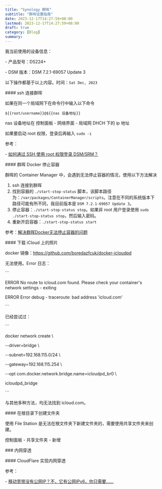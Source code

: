 ```yaml
---
title: "Synology 群晖"
subtitle: "群晖设置指南"
date: 2023-12-17T14:27:59+08:00
lastmod: 2023-12-17T14:27:59+08:00
draft: true
category: [Blog]
summary: 
---
```


我当前使用的设备信息：

\- 产品型号：DS224+

\- DSM 版本：DSM 7.2.1-69057 Update 3

以下操作都基于以上内容。时间：`Sat Dec, 2023`



\#### ssh 连接群晖

如果在同一个局域网下在命令行中输入以下命令

`${{root/username}}@${{nas 设备地址}}`

nas 设备地址在 控制面板 - 网络界面 - 局域网 DHCH 下的 ip 地址

如果要启动 root 权限，登录后再输入 `sudo -i`

参考：

\- [如何通过 SSH 使用 root 权限登录 DSM/SRM？](https://kb.synology.cn/zh-cn/DSM/tutorial/How_to_login_to_DSM_with_root_permission_via_SSH_Telnet)



\#### 群晖 Docker 停止容器

群晖的 Container Manager 中，会遇到无法停止容器的情况，使用以下方法解决

1. ssh 连接到群晖
2. 找到容器的 `./start-stop-status` 脚本，该脚本路径为：`/var/packages/ContainerManager/scripts`。注意在不同的系统版本下路径可能有所不同，我目前版本是 `DSM 7.2.1-69057 Update 3`。
3. 停止容器：`./start-stop-status stop`。如果非 root 用户登录使用 `sudo ./start-stop-status stop`，然后输入密码。
4. 重新开启容器：`./start-stop-status start`

参考：[解决群晖Docker无法停止容器的问题](https://www.huluohu.com/posts/135/)



\#### 下载 iCloud 上的照片

docker 镜像：https://github.com/boredazfcuk/docker-icloudpd

无法使用。Error 日志：

\```

ERROR No route to icloud.com found. Please check your container's network settings - exiting

ERROR Error debug - traceroute: bad address 'icloud.com'

\```

已经尝试过：

\```

docker network create \

  --driver=bridge \

  --subnet=192.168.115.0/24 \

  --gateway=192.168.115.254 \

  --opt com.docker.network.bridge.name=icloudpd_br0 \

  icloudpd_bridge

 \```

与其他多种方法，均无法找到 icloud.com。



\#### 在根目录下创建文件夹

使用 File Station 是无法在根文件夹下新建文件夹的，需要使用共享文件夹来创建。

控制面板 - 共享文件夹 - 新增



\### 内网穿透

\#### CloudFlare 实现内网穿透

参考：

\- [移动宽带没有公网IP？不，它有公网IPv6，你只需要……](https://blog.csdn.net/AnRanGeSi/article/details/123789221)
